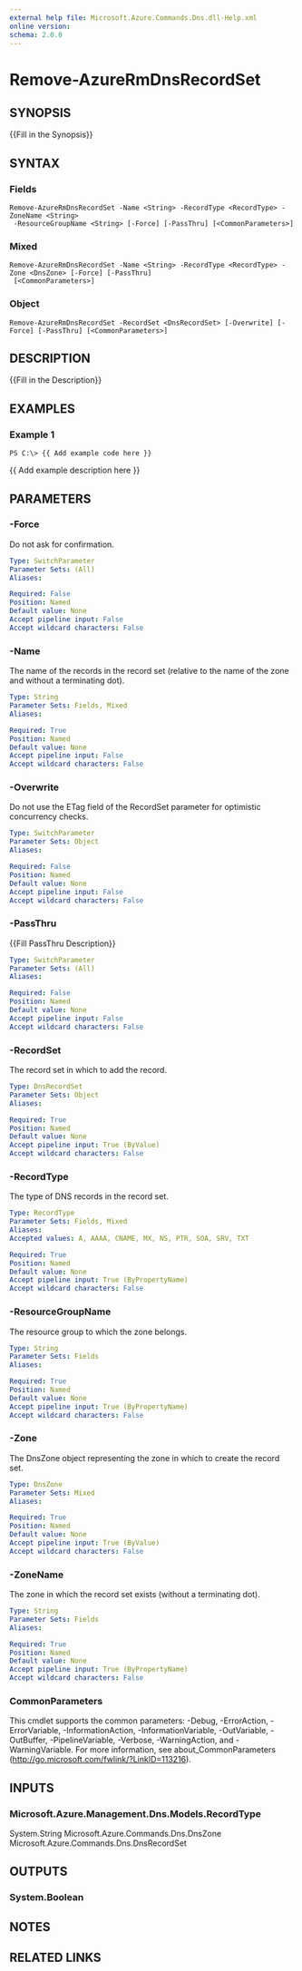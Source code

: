 ```yaml
---
external help file: Microsoft.Azure.Commands.Dns.dll-Help.xml
online version: 
schema: 2.0.0
---
```


# Remove-AzureRmDnsRecordSet

## SYNOPSIS
{{Fill in the Synopsis}}

## SYNTAX

### Fields
```
Remove-AzureRmDnsRecordSet -Name <String> -RecordType <RecordType> -ZoneName <String>
 -ResourceGroupName <String> [-Force] [-PassThru] [<CommonParameters>]
```

### Mixed
```
Remove-AzureRmDnsRecordSet -Name <String> -RecordType <RecordType> -Zone <DnsZone> [-Force] [-PassThru]
 [<CommonParameters>]
```

### Object
```
Remove-AzureRmDnsRecordSet -RecordSet <DnsRecordSet> [-Overwrite] [-Force] [-PassThru] [<CommonParameters>]
```

## DESCRIPTION
{{Fill in the Description}}

## EXAMPLES

### Example 1
```
PS C:\> {{ Add example code here }}
```

{{ Add example description here }}

## PARAMETERS

### -Force
Do not ask for confirmation.

```yaml
Type: SwitchParameter
Parameter Sets: (All)
Aliases: 

Required: False
Position: Named
Default value: None
Accept pipeline input: False
Accept wildcard characters: False
```

### -Name
The name of the records in the record set (relative to the name of the zone and without a terminating dot).

```yaml
Type: String
Parameter Sets: Fields, Mixed
Aliases: 

Required: True
Position: Named
Default value: None
Accept pipeline input: False
Accept wildcard characters: False
```

### -Overwrite
Do not use the ETag field of the RecordSet parameter for optimistic concurrency checks.

```yaml
Type: SwitchParameter
Parameter Sets: Object
Aliases: 

Required: False
Position: Named
Default value: None
Accept pipeline input: False
Accept wildcard characters: False
```

### -PassThru
{{Fill PassThru Description}}

```yaml
Type: SwitchParameter
Parameter Sets: (All)
Aliases: 

Required: False
Position: Named
Default value: None
Accept pipeline input: False
Accept wildcard characters: False
```

### -RecordSet
The record set in which to add the record.

```yaml
Type: DnsRecordSet
Parameter Sets: Object
Aliases: 

Required: True
Position: Named
Default value: None
Accept pipeline input: True (ByValue)
Accept wildcard characters: False
```

### -RecordType
The type of DNS records in the record set.

```yaml
Type: RecordType
Parameter Sets: Fields, Mixed
Aliases: 
Accepted values: A, AAAA, CNAME, MX, NS, PTR, SOA, SRV, TXT

Required: True
Position: Named
Default value: None
Accept pipeline input: True (ByPropertyName)
Accept wildcard characters: False
```

### -ResourceGroupName
The resource group to which the zone belongs.

```yaml
Type: String
Parameter Sets: Fields
Aliases: 

Required: True
Position: Named
Default value: None
Accept pipeline input: True (ByPropertyName)
Accept wildcard characters: False
```

### -Zone
The DnsZone object representing the zone in which to create the record set.

```yaml
Type: DnsZone
Parameter Sets: Mixed
Aliases: 

Required: True
Position: Named
Default value: None
Accept pipeline input: True (ByValue)
Accept wildcard characters: False
```

### -ZoneName
The zone in which the record set exists (without a terminating dot).

```yaml
Type: String
Parameter Sets: Fields
Aliases: 

Required: True
Position: Named
Default value: None
Accept pipeline input: True (ByPropertyName)
Accept wildcard characters: False
```

### CommonParameters
This cmdlet supports the common parameters: -Debug, -ErrorAction, -ErrorVariable, -InformationAction, -InformationVariable, -OutVariable, -OutBuffer, -PipelineVariable, -Verbose, -WarningAction, and -WarningVariable. For more information, see about_CommonParameters (http://go.microsoft.com/fwlink/?LinkID=113216).

## INPUTS

### Microsoft.Azure.Management.Dns.Models.RecordType
System.String
Microsoft.Azure.Commands.Dns.DnsZone
Microsoft.Azure.Commands.Dns.DnsRecordSet

## OUTPUTS

### System.Boolean

## NOTES

## RELATED LINKS

